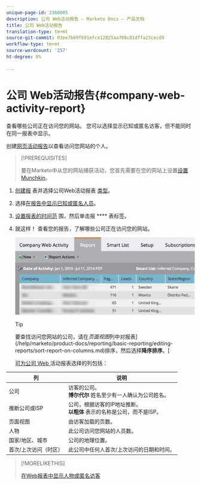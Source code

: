 ```yaml
---
unique-page-id: 2360005
description: 公司 Web活动报告 — Marketo Docs — 产品文档
title: 公司 Web活动报告
translation-type: tm+mt
source-git-commit: 03ee7b69f691efce12825aa708c81dffa23cecd9
workflow-type: tm+mt
source-wordcount: '257'
ht-degree: 0%

---
```



# 公司 Web活动报告{#company-web-activity-report}

查看哪些公司正在访问您的网站。 您可以选择显示已知或匿名访客，但不能同时在同一报表中显示。

创建[网页活动报告](/help/marketo/product-docs/reporting/basic-reporting/report-types/web-page-activity-report.md)以查看访问您网站的个人。

>[!PREREQUISITES]
>
>要在Marketo中从您的网站捕获活动，您首先需要在您的网站上设置[设置Munchkin](/help/marketo/product-docs/administration/additional-integrations/add-munchkin-tracking-code-to-your-website.md)。

1. [创建报](/help/marketo/product-docs/reporting/basic-reporting/creating-reports/create-a-report-in-a-program.md) 表并选择公司Web活动报表 [类型](report-type-overview.md)。

1. 选择[在报告中显示已知或匿名人员](/help/marketo/product-docs/reporting/basic-reporting/report-activity/display-people-or-anonymous-visitors-in-web-reports.md)。

1. [设置报表的时间范](/help/marketo/product-docs/reporting/basic-reporting/editing-reports/change-a-report-time-frame.md) 围，然后单击报 **** 表标签。

1. 就这样！ 查看您的报告，了解哪些公司正在访问您的网站。

   ![](assets/image2014-9-16-11-3a0-3a24.png)

   >[!TIP]
   >
   >要查找访问您网站的公司，请在&#x200B;_页面视图_&#x200B;列中对报表](/help/marketo/product-docs/reporting/basic-reporting/editing-reports/sort-report-on-columns.md)排序，然后选择&#x200B;**降序排序**。[

   [可为公司 Web ](/help/marketo/product-docs/reporting/basic-reporting/editing-reports/select-report-columns.md) 活动报表选择的列包括：

<table> 
 <thead> 
  <tr> 
   <th>列</th> 
   <th>说明</th> 
  </tr> 
 </thead> 
 <tbody> 
  <tr> 
   <td>公司</td> 
   <td>访客的公司。<br> <strong>博尔代尔</strong> 姓名至少有一人确认为公司姓名。</td> 
  </tr> 
  <tr> 
   <td>推断公司或ISP</td> 
   <td>公司，根据访客的IP地址推断。 <br> <strong>以粗体</strong> 表示的名称是公司，而不是ISP。 </td> 
  </tr> 
  <tr> 
   <td>页面视图</td> 
   <td>由访客加载的页数。</td> 
  </tr> 
  <tr> 
   <td>人物</td> 
   <td>此公司访问您网站的人员数。</td> 
  </tr> 
  <tr> 
   <td>国家/地区、城市</td> 
   <td>公司的地理位置。</td> 
  </tr> 
  <tr> 
   <td>首次/上次访问（时区）</td> 
   <td>此公司中任何人首次/上次访问的日期和时间。</td> 
  </tr> 
 </tbody> 
</table>

>[!MORELIKETHIS]
>
>[在Web报表中显示人物或匿名访客](/help/marketo/product-docs/reporting/basic-reporting/report-activity/display-people-or-anonymous-visitors-in-web-reports.md)

